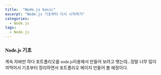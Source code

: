 ```yaml
---
title:  "Node.js basic"
excerpt: "Node.js 기초부터 다시 시작하기"
categories: 
  - Node.js
tags:
  - Node.js
---
```


<style>
@font-face { font-family: 'IBMPlexSansKR-Regular';
   src: url('https://cdn.jsdelivr.net/gh/projectnoonnu/noonfonts_20-07@1.0/IBMPlexSansKR-Regular.woff') format('woff'); font-weight: normal; font-style: normal; }
body, a, h3, h4,h1{
font-family: 'IBMPlexSansKR-Regular';
}
td{
	border: 1px solid;
}
</style>

<h3>Node.js 기초</h3>

<p>계속 자바만 하다 포트폴리오를 node.js이용해서 만들어 보려고 햇는데...정말 너무 많이 까먹어서 기초부터 정리하면서 포트폴리오 페이지 만들어 볼 예정이다.</p>
